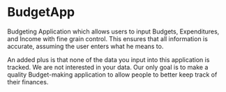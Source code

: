 # BudgetApp

Budgeting Application which allows users to input Budgets, Expenditures, and Income with fine grain control.
This ensures that all information is accurate, assuming the user enters what he means to.

An added plus is that none of the data you input into this application is tracked. We are not interested in 
your data. Our only goal is to make a quality Budget-making application to allow people to better keep track
of their finances.
